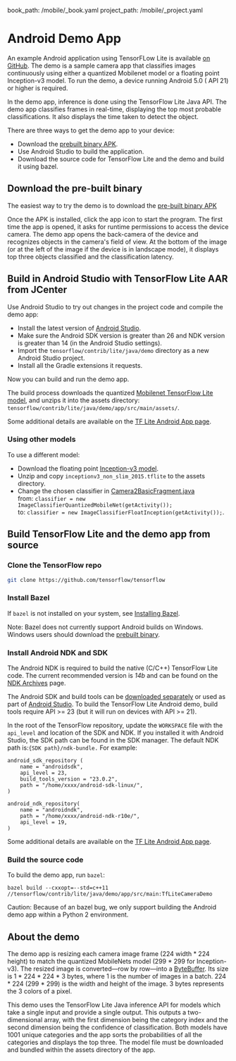 book_path: /mobile/_book.yaml
project_path: /mobile/_project.yaml

# Android Demo App

An example Android application using TensorFLow Lite is available
[on GitHub](https://github.com/tensorflow/tensorflow/tree/master/tensorflow/contrib/lite/java/demo).
The demo is a sample camera app that classifies images continuously
using either a quantized Mobilenet model or a floating point Inception-v3 model.
To run the demo, a device running Android 5.0 ( API 21) or higher is required.

In the demo app, inference is done using the TensorFlow Lite Java API. The demo
app classifies frames in real-time, displaying the top most probable
classifications. It also displays the time taken to detect the object.

There are three ways to get the demo app to your device:

* Download the [prebuilt binary APK](http://download.tensorflow.org/deps/tflite/TfLiteCameraDemo.apk).
* Use Android Studio to build the application.
* Download the source code for TensorFlow Lite and the demo and build it using
  bazel.


## Download the pre-built binary

The easiest way to try the demo is to download the
[pre-built binary APK](https://storage.googleapis.com/download.tensorflow.org/deps/tflite/TfLiteCameraDemo.apk)

Once the APK is installed, click the app icon to start the program. The first
time the app is opened, it asks for runtime permissions to access the device
camera. The demo app opens the back-camera of the device and recognizes objects
in the camera's field of view. At the bottom of the image (or at the left
of the image if the device is in landscape mode), it displays top three objects
classified and the classification latency.


## Build in Android Studio with TensorFlow Lite AAR from JCenter

Use Android Studio to try out changes in the project code and compile the demo
app:

* Install the latest version of
  [Android Studio](https://developer.android.com/studio/index.html).
* Make sure the Android SDK version is greater than 26 and NDK version is greater
  than 14 (in the Android Studio settings).
* Import the `tensorflow/contrib/lite/java/demo` directory as a new
  Android Studio project.
* Install all the Gradle extensions it requests.

Now you can build and run the demo app. 

The build process downloads the quantized [Mobilenet TensorFlow Lite model](https://storage.googleapis.com/download.tensorflow.org/models/tflite/mobilenet_v1_224_android_quant_2017_11_08.zip), and unzips it into the assets directory: `tensorflow/contrib/lite/java/demo/app/src/main/assets/`.

Some additional details are available on the
[TF Lite Android App page](https://github.com/tensorflow/tensorflow/tree/master/tensorflow/contrib/lite/java/demo/README.md).

### Using other models

To use a different model:
* Download the floating point [Inception-v3 model](https://storage.googleapis.com/download.tensorflow.org/models/tflite/inception_v3_slim_2016_android_2017_11_10.zip).
* Unzip and copy `inceptionv3_non_slim_2015.tflite` to the assets directory. 
* Change the chosen classifier in [Camera2BasicFragment.java](https://github.com/tensorflow/tensorflow/blob/master/tensorflow/contrib/lite/java/demo/app/src/main/java/com/example/android/tflitecamerademo/Camera2BasicFragment.java)<br>
  from: `classifier = new ImageClassifierQuantizedMobileNet(getActivity());`<br>
  to: `classifier = new ImageClassifierFloatInception(getActivity());`.


## Build TensorFlow Lite and the demo app from source

### Clone the TensorFlow repo

```sh
git clone https://github.com/tensorflow/tensorflow
```

### Install Bazel

If `bazel` is not installed on your system, see
[Installing Bazel](https://bazel.build/versions/master/docs/install.html).

Note: Bazel does not currently support Android builds on Windows. Windows users
should download the
[prebuilt binary](https://storage.googleapis.com/download.tensorflow.org/deps/tflite/TfLiteCameraDemo.apk).

### Install Android NDK and SDK

The Android NDK is required to build the native (C/C++) TensorFlow Lite code. The
current recommended version is *14b* and can be found on the
[NDK Archives](https://developer.android.com/ndk/downloads/older_releases.html#ndk-14b-downloads)
page.

The Android SDK and build tools can be
[downloaded separately](https://developer.android.com/tools/revisions/build-tools.html)
or used as part of
[Android Studio](https://developer.android.com/studio/index.html). To build the
TensorFlow Lite Android demo, build tools require API >= 23 (but it will run on
devices with API >= 21).

In the root of the TensorFlow repository, update the `WORKSPACE` file with the
`api_level` and location of the SDK and NDK. If you installed it with
Android Studio, the SDK path can be found in the SDK manager. The default NDK
path is:`{SDK path}/ndk-bundle.` For example:

```
android_sdk_repository (
    name = "androidsdk",
    api_level = 23,
    build_tools_version = "23.0.2",
    path = "/home/xxxx/android-sdk-linux/",
)

android_ndk_repository(
    name = "androidndk",
    path = "/home/xxxx/android-ndk-r10e/",
    api_level = 19,
)
```

Some additional details are available on the
[TF Lite Android App page](https://github.com/tensorflow/tensorflow/tree/master/tensorflow/contrib/lite/java/demo/README.md).

### Build the source code

To build the demo app, run `bazel`:

```
bazel build --cxxopt=--std=c++11 //tensorflow/contrib/lite/java/demo/app/src/main:TfLiteCameraDemo
```

Caution: Because of an bazel bug, we only support building the Android demo app
within a Python 2 environment.


## About the demo

The demo app is resizing each camera image frame (224 width * 224 height) to
match the quantized MobileNets model (299 * 299 for Inception-v3). The resized
image is converted—row by row—into a
[ByteBuffer](https://developer.android.com/reference/java/nio/ByteBuffer.html).
Its size is  1 * 224 * 224 * 3 bytes, where 1 is the number of images in a batch.
224 * 224 (299 * 299) is the width and height of the image. 3 bytes represents
the 3 colors of a pixel.

This demo uses the TensorFlow Lite Java inference API
for models which take a single input and provide a single output. This outputs a
two-dimensional array, with the first dimension being the category index and the
second dimension being the confidence of classification. Both models have 1001
unique categories and the app sorts the probabilities of all the categories and
displays the top three. The model file must be downloaded and bundled within the
assets directory of the app.
